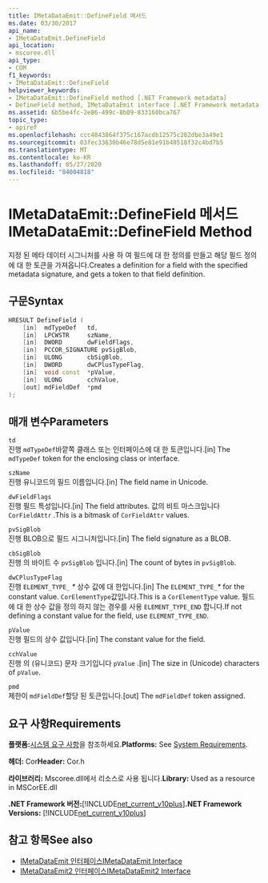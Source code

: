 ```yaml
---
title: IMetaDataEmit::DefineField 메서드
ms.date: 03/30/2017
api_name:
- IMetaDataEmit.DefineField
api_location:
- mscoree.dll
api_type:
- COM
f1_keywords:
- IMetaDataEmit::DefineField
helpviewer_keywords:
- IMetaDataEmit::DefineField method [.NET Framework metadata]
- DefineField method, IMetaDataEmit interface [.NET Framework metadata
ms.assetid: 6b5be4fc-2e86-499c-8b09-833160bca767
topic_type:
- apiref
ms.openlocfilehash: ccc4843864f375c167acdb12575c282dbe3a49e1
ms.sourcegitcommit: 03fec33630b46e78d5e81e91b40518f32c4bd7b5
ms.translationtype: MT
ms.contentlocale: ko-KR
ms.lasthandoff: 05/27/2020
ms.locfileid: "84004818"
---
```

# <a name="imetadataemitdefinefield-method"></a><span data-ttu-id="516bc-102">IMetaDataEmit::DefineField 메서드</span><span class="sxs-lookup"><span data-stu-id="516bc-102">IMetaDataEmit::DefineField Method</span></span>
<span data-ttu-id="516bc-103">지정 된 메타 데이터 시그니처를 사용 하 여 필드에 대 한 정의를 만들고 해당 필드 정의에 대 한 토큰을 가져옵니다.</span><span class="sxs-lookup"><span data-stu-id="516bc-103">Creates a definition for a field with the specified metadata signature, and gets a token to that field definition.</span></span>  
  
## <a name="syntax"></a><span data-ttu-id="516bc-104">구문</span><span class="sxs-lookup"><span data-stu-id="516bc-104">Syntax</span></span>  
  
```cpp  
HRESULT DefineField (
    [in]  mdTypeDef   td,
    [in]  LPCWSTR     szName,
    [in]  DWORD       dwFieldFlags,
    [in]  PCCOR_SIGNATURE pvSigBlob,
    [in]  ULONG       cbSigBlob,
    [in]  DWORD       dwCPlusTypeFlag,
    [in]  void const  *pValue,
    [in]  ULONG       cchValue,
    [out] mdFieldDef  *pmd
);  
```  
  
## <a name="parameters"></a><span data-ttu-id="516bc-105">매개 변수</span><span class="sxs-lookup"><span data-stu-id="516bc-105">Parameters</span></span>  
 `td`  
 <span data-ttu-id="516bc-106">진행 `mdTypeDef`바깥쪽 클래스 또는 인터페이스에 대 한 토큰입니다.</span><span class="sxs-lookup"><span data-stu-id="516bc-106">[in] The `mdTypeDef` token for the enclosing class or interface.</span></span>  
  
 `szName`  
 <span data-ttu-id="516bc-107">진행 유니코드의 필드 이름입니다.</span><span class="sxs-lookup"><span data-stu-id="516bc-107">[in] The field name in Unicode.</span></span>  
  
 `dwFieldFlags`  
 <span data-ttu-id="516bc-108">진행 필드 특성입니다.</span><span class="sxs-lookup"><span data-stu-id="516bc-108">[in] The field attributes.</span></span> <span data-ttu-id="516bc-109">값의 비트 마스크입니다 `CorFieldAttr` .</span><span class="sxs-lookup"><span data-stu-id="516bc-109">This is a bitmask of `CorFieldAttr` values.</span></span>  
  
 `pvSigBlob`  
 <span data-ttu-id="516bc-110">진행 BLOB으로 필드 시그니처입니다.</span><span class="sxs-lookup"><span data-stu-id="516bc-110">[in] The field signature as a BLOB.</span></span>  
  
 `cbSigBlob`  
 <span data-ttu-id="516bc-111">진행 의 바이트 수 `pvSigBlob` 입니다.</span><span class="sxs-lookup"><span data-stu-id="516bc-111">[in] The count of bytes in `pvSigBlob`.</span></span>  
  
 `dwCPlusTypeFlag`  
 <span data-ttu-id="516bc-112">진행 `ELEMENT_TYPE_` *\** 상수 값에 대 한입니다.</span><span class="sxs-lookup"><span data-stu-id="516bc-112">[in] The `ELEMENT_TYPE_`*\** for the constant value.</span></span> <span data-ttu-id="516bc-113">`CorElementType`값입니다.</span><span class="sxs-lookup"><span data-stu-id="516bc-113">This is a `CorElementType` value.</span></span> <span data-ttu-id="516bc-114">필드에 대 한 상수 값을 정의 하지 않는 경우를 사용 `ELEMENT_TYPE_END` 합니다.</span><span class="sxs-lookup"><span data-stu-id="516bc-114">If not defining a constant value for the field, use `ELEMENT_TYPE_END`.</span></span>  
  
 `pValue`  
 <span data-ttu-id="516bc-115">진행 필드의 상수 값입니다.</span><span class="sxs-lookup"><span data-stu-id="516bc-115">[in] The constant value for the field.</span></span>  
  
 `cchValue`  
 <span data-ttu-id="516bc-116">진행 의 (유니코드) 문자 크기입니다 `pValue` .</span><span class="sxs-lookup"><span data-stu-id="516bc-116">[in] The size in (Unicode) characters of `pValue`.</span></span>  
  
 `pmd`  
 <span data-ttu-id="516bc-117">제한이 `mdFieldDef`할당 된 토큰입니다.</span><span class="sxs-lookup"><span data-stu-id="516bc-117">[out] The `mdFieldDef` token assigned.</span></span>  
  
## <a name="requirements"></a><span data-ttu-id="516bc-118">요구 사항</span><span class="sxs-lookup"><span data-stu-id="516bc-118">Requirements</span></span>  
 <span data-ttu-id="516bc-119">**플랫폼:**[시스템 요구 사항](../../get-started/system-requirements.md)을 참조하세요.</span><span class="sxs-lookup"><span data-stu-id="516bc-119">**Platforms:** See [System Requirements](../../get-started/system-requirements.md).</span></span>  
  
 <span data-ttu-id="516bc-120">**헤더:** Cor</span><span class="sxs-lookup"><span data-stu-id="516bc-120">**Header:** Cor.h</span></span>  
  
 <span data-ttu-id="516bc-121">**라이브러리:** Mscoree.dll에서 리소스로 사용 됩니다.</span><span class="sxs-lookup"><span data-stu-id="516bc-121">**Library:** Used as a resource in MSCorEE.dll</span></span>  
  
 <span data-ttu-id="516bc-122">**.NET Framework 버전:**[!INCLUDE[net_current_v10plus](../../../../includes/net-current-v10plus-md.md)]</span><span class="sxs-lookup"><span data-stu-id="516bc-122">**.NET Framework Versions:** [!INCLUDE[net_current_v10plus](../../../../includes/net-current-v10plus-md.md)]</span></span>  
  
## <a name="see-also"></a><span data-ttu-id="516bc-123">참고 항목</span><span class="sxs-lookup"><span data-stu-id="516bc-123">See also</span></span>

- [<span data-ttu-id="516bc-124">IMetaDataEmit 인터페이스</span><span class="sxs-lookup"><span data-stu-id="516bc-124">IMetaDataEmit Interface</span></span>](imetadataemit-interface.md)
- [<span data-ttu-id="516bc-125">IMetaDataEmit2 인터페이스</span><span class="sxs-lookup"><span data-stu-id="516bc-125">IMetaDataEmit2 Interface</span></span>](imetadataemit2-interface.md)
